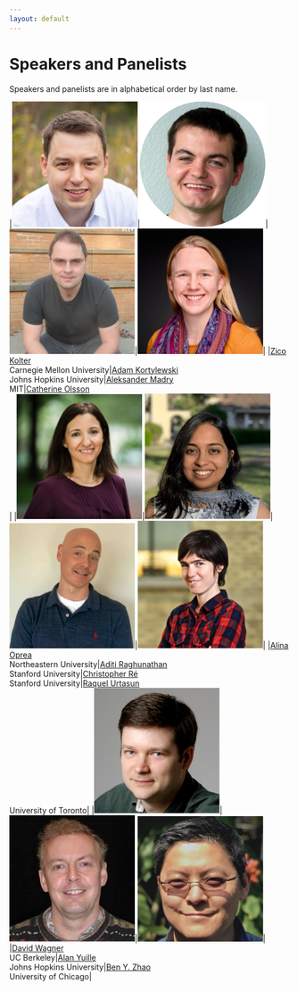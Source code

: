 ```yaml
---
layout: default
---
```


# Speakers and Panelists

Speakers and panelists are in alphabetical order by last name.

|<img src="./assets/images/zicokolter.jpg" alt="Zico Kolter" width="225"/>|<img src="./assets/images/adam.png" alt="Adam Kortylewski" width="225"/>|<img src="./assets/images/aleksander_madry.jpg" alt="Aleksander Madry" width="225"/>|<img src="./assets/images/catherine.jpg" alt="Catherine Olsson" width="225"/>|
|[Zico Kolter](https://zicokolter.com/)<br />Carnegie Mellon University|[Adam Kortylewski](https://adamkortylewski.com/)<br />Johns Hopkins University|[Aleksander Madry](https://people.csail.mit.edu/madry/)<br />MIT|[Catherine Olsson](https://www.linkedin.com/in/catherineolsson)<br />|
|<img src="./assets/images/alinaoprea.jpeg" alt="Alina Oprea" width="225"/>|<img src="./assets/images/aditi.png" alt="Aditi Raghunathan" width="225"/>|<img src="./assets/images/christopher_re.jpg" alt="Christopher Ré" width="225"/>|<img src="./assets/images/raquel.jpg" alt="Raquel Urtasun" width="225"/>|
|[Alina Oprea](https://www.ccs.neu.edu/home/alina/)<br />Northeastern University|[Aditi Raghunathan](https://stanford.edu/~aditir/)<br />Stanford University|[Christopher Ré](https://cs.stanford.edu/~chrismre/)<br />Stanford University|[Raquel Urtasun](http://www.cs.toronto.edu/~urtasun/)<br />University of Toronto|
|<img src="./assets/images/david_wagner.jpg" alt="David Wagner" width="225"/>|<img src="./assets/images/alan.jpg" alt="Alan Yuille" width="225"/>|<img src="./assets/images/ben.jpg" alt="Ben Y. Zhao" width="225"/>|
|[David Wagner](https://people.eecs.berkeley.edu/~daw/)<br />UC Berkeley|[Alan Yuille](http://www.cs.jhu.edu/~ayuille/)<br />Johns Hopkins University|[Ben Y. Zhao](http://people.cs.uchicago.edu/~ravenben/)<br />University of Chicago|
